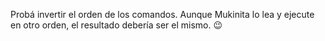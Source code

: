 Probá invertir el orden de los comandos. Aunque Mukinita lo lea y ejecute en otro orden, el resultado debería ser el mismo. :wink: